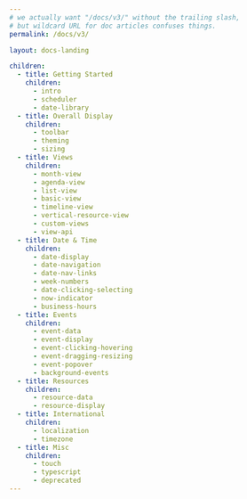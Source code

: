 ```yaml
---
# we actually want "/docs/v3/" without the trailing slash,
# but wildcard URL for doc articles confuses things.
permalink: /docs/v3/

layout: docs-landing

children:
  - title: Getting Started
    children:
      - intro
      - scheduler
      - date-library
  - title: Overall Display
    children:
      - toolbar
      - theming
      - sizing
  - title: Views
    children:
      - month-view
      - agenda-view
      - list-view
      - basic-view
      - timeline-view
      - vertical-resource-view
      - custom-views
      - view-api
  - title: Date & Time
    children:
      - date-display
      - date-navigation
      - date-nav-links
      - week-numbers
      - date-clicking-selecting
      - now-indicator
      - business-hours
  - title: Events
    children:
      - event-data
      - event-display
      - event-clicking-hovering
      - event-dragging-resizing
      - event-popover
      - background-events
  - title: Resources
    children:
      - resource-data
      - resource-display
  - title: International
    children:
      - localization
      - timezone
  - title: Misc
    children:
      - touch
      - typescript
      - deprecated
---
```

